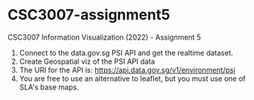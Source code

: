 # CSC3007-assignment5

CSC3007 Information Visualization (2022) - Assignment 5

1. Connect to the data.gov.sg PSI API and get the realtime dataset.
2. Create Geospatial viz of the PSI API data
3. The URI for the API is: https://api.data.gov.sg/v1/environment/psi
4. You are free to use an alternative to leaflet, but you must use one of SLA's base maps.
